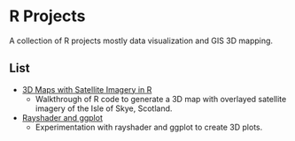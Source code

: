 # R Projects

A collection of R projects mostly data visualization and GIS 3D mapping.

## List

- [3D Maps with Satellite Imagery in R](3D-maps-with-satellite-imagery-in-r)
  - Walkthrough of R code to generate a 3D map with overlayed satellite imagery of the Isle of Skye, Scotland.
- [Rayshader and ggplot](rayshader-and-ggplot)
  - Experimentation with rayshader and ggplot to create 3D plots.
